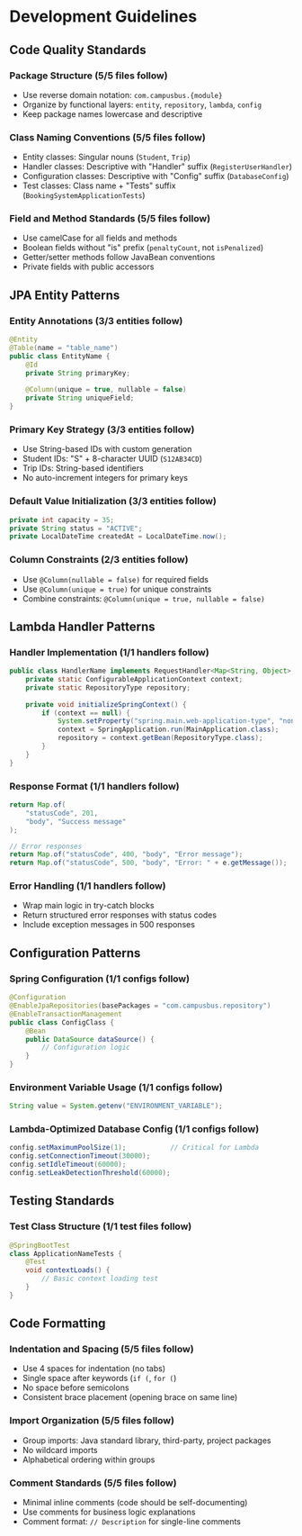 # Development Guidelines

## Code Quality Standards

### Package Structure (5/5 files follow)
- Use reverse domain notation: `com.campusbus.{module}`
- Organize by functional layers: `entity`, `repository`, `lambda`, `config`
- Keep package names lowercase and descriptive

### Class Naming Conventions (5/5 files follow)
- Entity classes: Singular nouns (`Student`, `Trip`)
- Handler classes: Descriptive with "Handler" suffix (`RegisterUserHandler`)
- Configuration classes: Descriptive with "Config" suffix (`DatabaseConfig`)
- Test classes: Class name + "Tests" suffix (`BookingSystemApplicationTests`)

### Field and Method Standards (5/5 files follow)
- Use camelCase for all fields and methods
- Boolean fields without "is" prefix (`penaltyCount`, not `isPenalized`)
- Getter/setter methods follow JavaBean conventions
- Private fields with public accessors

## JPA Entity Patterns

### Entity Annotations (3/3 entities follow)
```java
@Entity
@Table(name = "table_name")
public class EntityName {
    @Id
    private String primaryKey;
    
    @Column(unique = true, nullable = false)
    private String uniqueField;
}
```

### Primary Key Strategy (3/3 entities follow)
- Use String-based IDs with custom generation
- Student IDs: "S" + 8-character UUID (`S12AB34CD`)
- Trip IDs: String-based identifiers
- No auto-increment integers for primary keys

### Default Value Initialization (3/3 entities follow)
```java
private int capacity = 35;
private String status = "ACTIVE";
private LocalDateTime createdAt = LocalDateTime.now();
```

### Column Constraints (2/3 entities follow)
- Use `@Column(nullable = false)` for required fields
- Use `@Column(unique = true)` for unique constraints
- Combine constraints: `@Column(unique = true, nullable = false)`

## Lambda Handler Patterns

### Handler Implementation (1/1 handlers follow)
```java
public class HandlerName implements RequestHandler<Map<String, Object>, Map<String, Object>> {
    private static ConfigurableApplicationContext context;
    private static RepositoryType repository;
    
    private void initializeSpringContext() {
        if (context == null) {
            System.setProperty("spring.main.web-application-type", "none");
            context = SpringApplication.run(MainApplication.class);
            repository = context.getBean(RepositoryType.class);
        }
    }
}
```

### Response Format (1/1 handlers follow)
```java
return Map.of(
    "statusCode", 201,
    "body", "Success message"
);

// Error responses
return Map.of("statusCode", 400, "body", "Error message");
return Map.of("statusCode", 500, "body", "Error: " + e.getMessage());
```

### Error Handling (1/1 handlers follow)
- Wrap main logic in try-catch blocks
- Return structured error responses with status codes
- Include exception messages in 500 responses

## Configuration Patterns

### Spring Configuration (1/1 configs follow)
```java
@Configuration
@EnableJpaRepositories(basePackages = "com.campusbus.repository")
@EnableTransactionManagement
public class ConfigClass {
    @Bean
    public DataSource dataSource() {
        // Configuration logic
    }
}
```

### Environment Variable Usage (1/1 configs follow)
```java
String value = System.getenv("ENVIRONMENT_VARIABLE");
```

### Lambda-Optimized Database Config (1/1 configs follow)
```java
config.setMaximumPoolSize(1);           // Critical for Lambda
config.setConnectionTimeout(30000);
config.setIdleTimeout(60000);
config.setLeakDetectionThreshold(60000);
```

## Testing Standards

### Test Class Structure (1/1 test files follow)
```java
@SpringBootTest
class ApplicationNameTests {
    @Test
    void contextLoads() {
        // Basic context loading test
    }
}
```

## Code Formatting

### Indentation and Spacing (5/5 files follow)
- Use 4 spaces for indentation (no tabs)
- Single space after keywords (`if (`, `for (`)
- No space before semicolons
- Consistent brace placement (opening brace on same line)

### Import Organization (5/5 files follow)
- Group imports: Java standard library, third-party, project packages
- No wildcard imports
- Alphabetical ordering within groups

### Comment Standards (5/5 files follow)
- Minimal inline comments (code should be self-documenting)
- Use comments for business logic explanations
- Comment format: `// Description` for single-line comments